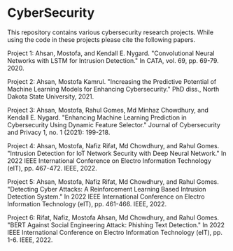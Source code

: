 # CyberSecurity
This repository contains various cybersecurity research projects. While using the code in these projects please cite the following papers. 

Project 1: 
Ahsan, Mostofa, and Kendall E. Nygard. "Convolutional Neural Networks with LSTM for Intrusion Detection." In CATA, vol. 69, pp. 69-79. 2020.

Project 2:
Ahsan, Mostofa Kamrul. "Increasing the Predictive Potential of Machine Learning Models for Enhancing Cybersecurity." PhD diss., North Dakota State University, 2021.

Project 3: 
Ahsan, Mostofa, Rahul Gomes, Md Minhaz Chowdhury, and Kendall E. Nygard. "Enhancing Machine Learning Prediction in Cybersecurity Using Dynamic Feature Selector." Journal of Cybersecurity and Privacy 1, no. 1 (2021): 199-218.

Project 4: 
Ahsan, Mostofa, Nafiz Rifat, Md Chowdhury, and Rahul Gomes. "Intrusion Detection for IoT Network Security with Deep Neural Network." In 2022 IEEE International Conference on Electro Information Technology (eIT), pp. 467-472. IEEE, 2022.

Project 5: 
Ahsan, Mostofa, Nafiz Rifat, Md Chowdhury, and Rahul Gomes. "Detecting Cyber Attacks: A Reinforcement Learning Based Intrusion Detection System." In 2022 IEEE International Conference on Electro Information Technology (eIT), pp. 461-466. IEEE, 2022.

Project 6: 
Rifat, Nafiz, Mostofa Ahsan, Md Chowdhury, and Rahul Gomes. "BERT Against Social Engineering Attack: Phishing Text Detection." In 2022 IEEE International Conference on Electro Information Technology (eIT), pp. 1-6. IEEE, 2022.
